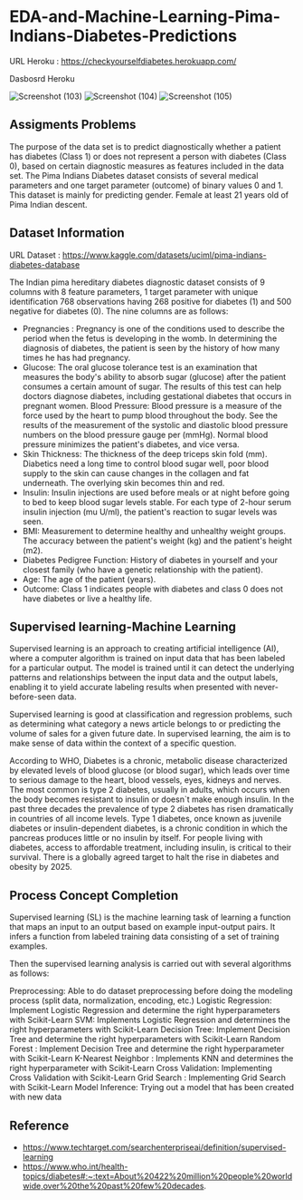 # EDA-and-Machine-Learning-Pima-Indians-Diabetes-Predictions

URL Heroku : https://checkyourselfdiabetes.herokuapp.com/

Dasbosrd Heroku

![Screenshot (103)](https://user-images.githubusercontent.com/105533908/181878004-d9126502-4251-4819-8ce2-71fb179882d2.png)
![Screenshot (104)](https://user-images.githubusercontent.com/105533908/181878009-79c80ae1-2fbd-4fe0-9f43-f9f3f669b30d.png)
![Screenshot (105)](https://user-images.githubusercontent.com/105533908/181878016-b1f8e731-6ad8-4fac-83b2-24a0b8aa0993.png)

## Assigments Problems
The purpose of the data set is to predict diagnostically whether a patient has diabetes (Class 1) or does not represent a person with diabetes (Class 0), based on certain diagnostic measures as features included in the data set. The Pima Indians Diabetes dataset consists of several medical parameters and one target parameter (outcome) of binary values 0 and 1. This dataset is mainly for predicting gender. Female at least 21 years old of Pima Indian descent.

## Dataset Information 
URL Dataset : https://www.kaggle.com/datasets/uciml/pima-indians-diabetes-database

The Indian pima hereditary diabetes diagnostic dataset consists of 9 columns with 8 feature parameters, 1 target parameter with unique identification 768 observations having 268 positive for diabetes (1) and 500 negative for diabetes (0). The nine columns are as follows:

- Pregnancies : Pregnancy is one of the conditions used to describe the period when the fetus is developing in the womb. In determining the diagnosis of diabetes, the patient is seen by the history of how many times he has had pregnancy.
- Glucose: The oral glucose tolerance test is an examination that measures the body's ability to absorb sugar (glucose) after the patient consumes a certain amount of sugar. The results of this test can help doctors diagnose diabetes, including gestational diabetes that occurs in pregnant women. Blood Pressure: Blood pressure is a measure of the force used by the heart to pump blood throughout the body. See the results of the measurement of the systolic and diastolic blood pressure numbers on the blood pressure gauge per (mmHg). Normal blood pressure minimizes the patient's diabetes, and vice versa.
- Skin Thickness: The thickness of the deep triceps skin fold (mm). Diabetics need a long time to control blood sugar well, poor blood supply to the skin can cause changes in the collagen and fat underneath. The overlying skin becomes thin and red.
- Insulin: Insulin injections are used before meals or at night before going to bed to keep blood sugar levels stable. For each type of 2-hour serum insulin injection (mu U/ml), the patient's reaction to sugar levels was seen.
- BMI: Measurement to determine healthy and unhealthy weight groups. The accuracy between the patient's weight (kg) and the patient's height (m2).
- Diabetes Pedigree Function: History of diabetes in yourself and your closest family (who have a genetic relationship with the patient).
- Age: The age of the patient (years).
- Outcome: Class 1 indicates people with diabetes and class 0 does not have diabetes or live a healthy life.

## Supervised learning-Machine Learning
Supervised learning is an approach to creating artificial intelligence (AI), where a computer algorithm is trained on input data that has been labeled for a particular output. The model is trained until it can detect the underlying patterns and relationships between the input data and the output labels, enabling it to yield accurate labeling results when presented with never-before-seen data.

Supervised learning is good at classification and regression problems, such as determining what category a news article belongs to or predicting the volume of sales for a given future date. In supervised learning, the aim is to make sense of data within the context of a specific question.

According to WHO, Diabetes is a chronic, metabolic disease characterized by elevated levels of blood glucose (or blood sugar), which leads over time to serious damage to the heart, blood vessels, eyes, kidneys and nerves. The most common is type 2 diabetes, usually in adults, which occurs when the body becomes resistant to insulin or doesn`t make enough insulin. In the past three decades the prevalence of type 2 diabetes has risen dramatically in countries of all income levels. Type 1 diabetes, once known as juvenile diabetes or insulin-dependent diabetes, is a chronic condition in which the pancreas produces little or no insulin by itself. For people living with diabetes, access to affordable treatment, including insulin, is critical to their survival. There is a globally agreed target to halt the rise in diabetes and obesity by 2025.

## Process Concept Completion
Supervised learning (SL) is the machine learning task of learning a function that maps an input to an output based on example input-output pairs. It infers a function from labeled training data consisting of a set of training examples.

Then the supervised learning analysis is carried out with several algorithms as follows:

Preprocessing: Able to do dataset preprocessing before doing the modeling process (split data, normalization, encoding, etc.)
Logistic Regression: Implement Logistic Regression and determine the right hyperparameters with Scikit-Learn
SVM: Implements Logistic Regression and determines the right hyperparameters with Scikit-Learn
Decision Tree: Implement Decision Tree and determine the right hyperparameters with Scikit-Learn
Random Forest : Implement Decision Tree and determine the right hyperparameter with Scikit-Learn
K-Nearest Neighbor : Implements KNN and determines the right hyperparameter with Scikit-Learn
Cross Validation: Implementing Cross Validation with Scikit-Learn
Grid Search : Implementing Grid Search with Scikit-Learn
Model Inference: Trying out a model that has been created with new data

## Reference
- https://www.techtarget.com/searchenterpriseai/definition/supervised-learning
- https://www.who.int/health-topics/diabetes#:~:text=About%20422%20million%20people%20worldwide,over%20the%20past%20few%20decades.
